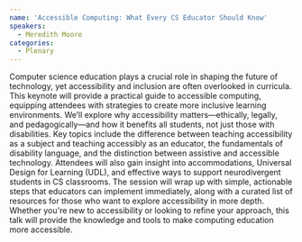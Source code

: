 ```yaml
---
name: 'Accessible Computing: What Every CS Educator Should Know'
speakers:
  - Meredith Moore
categories:
  - Plenary
---
```


Computer science education plays a crucial role in shaping the future of technology, yet accessibility and inclusion are often overlooked in curricula. This keynote will provide a practical guide to accessible computing, equipping attendees with strategies to create more inclusive learning environments. We’ll explore why accessibility matters—ethically, legally, and pedagogically—and how it benefits all students, not just those with disabilities. Key topics include the difference between teaching accessibility as a subject and teaching accessibly as an educator, the fundamentals of disability language, and the distinction between assistive and accessible technology. Attendees will also gain insight into accommodations, Universal Design for Learning (UDL), and effective ways to support neurodivergent students in CS classrooms. The session will wrap up with simple, actionable steps that educators can implement immediately, along with a curated list of resources for those who want to explore accessibility in more depth. Whether you're new to accessibility or looking to refine your approach, this talk will provide the knowledge and tools to make computing education more accessible.